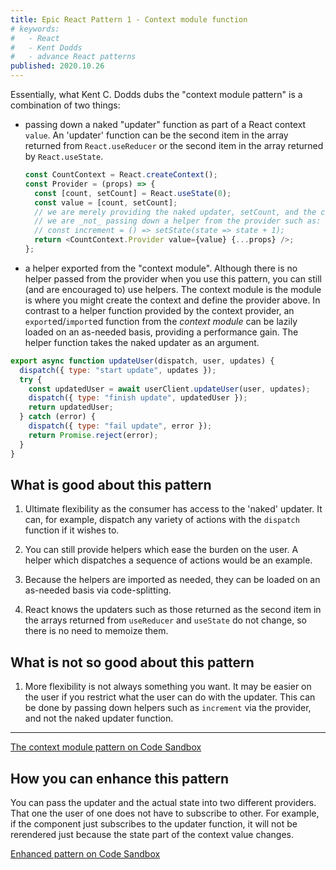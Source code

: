 ```yaml
---
title: Epic React Pattern 1 - Context module function
# keywords:
#   - React
#   - Kent Dodds
#   - advance React patterns
published: 2020.10.26
---
```


Essentially, what Kent C. Dodds dubs the "context module pattern" is a combination of two things:

- passing down a naked "updater" function as part of a React context `value`. An 'updater' function can be the second item in the array returned from `React.useReducer` or the second item in the array returned by `React.useState`.

  ```javascript
  const CountContext = React.createContext();
  const Provider = (props) => {
    const [count, setCount] = React.useState(0);
    const value = [count, setCount];
    // we are merely providing the naked updater, setCount, and the count itself to consumers.
    // we are _not_ passing down a helper from the provider such as:
    // const increment = () => setState(state => state + 1);
    return <CountContext.Provider value={value} {...props} />;
  };
  ```

- a helper exported from the "context module". Although there is no helper passed from the provider when you use this pattern, you can still (and are encouraged to) use helpers.  The context module is the module is where you might create the context and define the provider above. In contrast to a helper function provided by the context provider, an `export`ed/`import`ed function from the _context module_ can be lazily loaded on an as-needed basis, providing a performance gain. The helper function takes the naked updater as an argument.

```javascript
export async function updateUser(dispatch, user, updates) {
  dispatch({ type: "start update", updates });
  try {
    const updatedUser = await userClient.updateUser(user, updates);
    dispatch({ type: "finish update", updatedUser });
    return updatedUser;
  } catch (error) {
    dispatch({ type: "fail update", error });
    return Promise.reject(error);
  }
}
```

## What is good about this pattern

1. Ultimate flexibility as the consumer has access to the 'naked' updater. It can, for example, dispatch any variety of actions with the `dispatch` function if it wishes to.

2. You can still provide helpers which ease the burden on the user. A helper which dispatches a sequence of actions would be an example.

3. Because the helpers are imported as needed, they can be loaded on an as-needed basis via code-splitting.

4. React knows the updaters such as those returned as the second item in the arrays returned from `useReducer` and `useState` do not change, so there is no need to memoize them.

## What is not so good about this pattern

1. More flexibility is not always something you want. It may be easier on the user if you restrict what the user can do with the updater. This can be done by passing down helpers such as `increment` via the provider, and not the naked updater function.

---
[The context module pattern on Code Sandbox](https://codesandbox.io/s/context-module-function-8z83p)

## How you can enhance this pattern

You can pass the updater and the actual state into two different providers.  That one the user of one does not have to subscribe to other.  For example, if the component just subscribes to the updater function, it will not be rerendered just because the state part of the context value changes. 

[Enhanced pattern on Code Sandbox](https://codesandbox.io/s/two-providers-for-state-and-state-updater-yu3sn)
